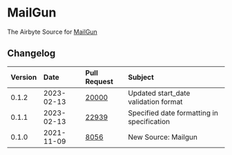 # MailGun

The Airbyte Source for [MailGun](https://www.mailgun.com/)

## Changelog

| Version | Date       | Pull Request                                             | Subject                                    |
| :------ | :--------- | :------------------------------------------------------- | :----------------------------------------- |
| 0.1.2   | 2023-02-13 | [20000](https://github.com/airbytehq/airbyte/pull/20000) | Updated start_date validation format       |
| 0.1.1   | 2023-02-13 | [22939](https://github.com/airbytehq/airbyte/pull/22939) | Specified date formatting in specification |
| 0.1.0   | 2021-11-09 | [8056](https://github.com/airbytehq/airbyte/pull/8056)   | New Source: Mailgun                        |
